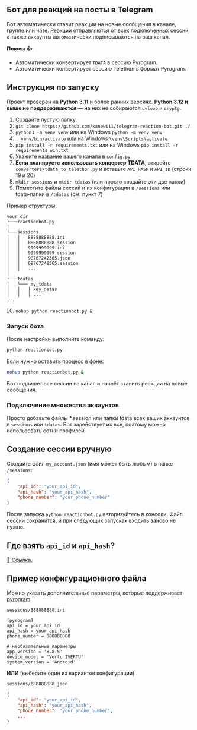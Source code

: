 ## Бот для реакций на посты в Telegram

Бот автоматически ставит реакции на новые сообщения в канале, группе или чате. Реакции отправляются от всех подключённых сессий, а также аккаунты автоматически подписываются на ваш канал.

**Плюсы 👍:**
* Автоматически конвертирует `TDATA` в сессию Pyrogram.
* Автоматически конвертирует сессию Telethon в формат Pyrogram.

## Инструкция по запуску
Проект проверен на **Python 3.11** и более ранних версиях.
**Python 3.12 и выше не поддерживаются** — на них не собираются `uvloop` и `cryptg`.

1. Создайте пустую папку.
2. `git clone https://github.com/kanewi11/telegram-reaction-bot.git ./`
3. `python3 -m venv venv` или на Windows `python -m venv venv`
4. `. venv/bin/activate` или на Windows `\venv\Scripts\activate`
5. `pip install -r requirements.txt` или на Windows `pip install -r requirements_win.txt`
6. Укажите название вашего канала в `config.py`
7. **Если планируете использовать конвертер TDATA**, откройте `converters/tdata_to_telethon.py` и вставьте `API_HASH` и `API_ID` (строки 19 и 20)
8. `mkdir sessions` и `mkdir tdatas` (или просто создайте эти две папки)
9. Поместите файлы сессий и их конфигурации в `/sessions` или tdata‑папки в `/tdatas` (см. пункт 7)

Пример структуры:
```
your_dir
└───reactionbot.py
│
└───sessions
│   │   8888888888.ini
│   │   8888888888.session
│   │   9999999999.ini
│   │   9999999999.session
│   │   98767242365.json
│   │   98767242365.session
│   │   ...
│
└───tdatas
│   └─── my_tdata
│   │   │ key_datas
│   │   │ ...
...
```
10. `nohup python reactionbot.py &`

### Запуск бота
После настройки выполните команду:
```bash
python reactionbot.py
```
Если нужно оставить процесс в фоне:
```bash
nohup python reactionbot.py &
```
Бот подпишет все сессии на канал и начнёт ставить реакции на новые сообщения.

### Подключение множества аккаунтов
Просто добавьте файлы *.session или папки tdata всех ваших аккаунтов в `sessions` или `tdatas`. Бот задействует их все, поэтому можно использовать сотни профилей.

## Создание сессии вручную
Создайте файл `my_account.json` (имя может быть любым) в папке `/sessions`:
```json
{
    "api_id": "your_api_id",
    "api_hash": "your_api_hash",
    "phone_number": "your_phone_number"
}
```
После запуска `python reactionbot.py` авторизуйтесь в консоли. Файл сессии сохранится, и при следующих запусках входить заново не нужно.

## Где взять `api_id` и `api_hash`?
[🔗 Ссылка.](https://my.telegram.org/auth)

## Пример конфигурационного файла
Можно указать дополнительные параметры, которые поддерживает [pyrogram](https://github.com/pyrogram/pyrogram).

`sessions/888888888.ini`
```
[pyrogram]
api_id = your_api_id
api_hash = your_api_hash
phone_number = 888888888

# необязательные параметры
app_version = '8.8.5'
device_model = 'Vertu IVERTU'
system_version = 'Android'
```

**ИЛИ** (выберите один из вариантов конфигурации)

`sessions/888888888.json`
```json
{
    "api_id": "your_api_id",
    "api_hash": "your_api_hash",
    "phone_number": "your_phone_number",
    ...
}
```
